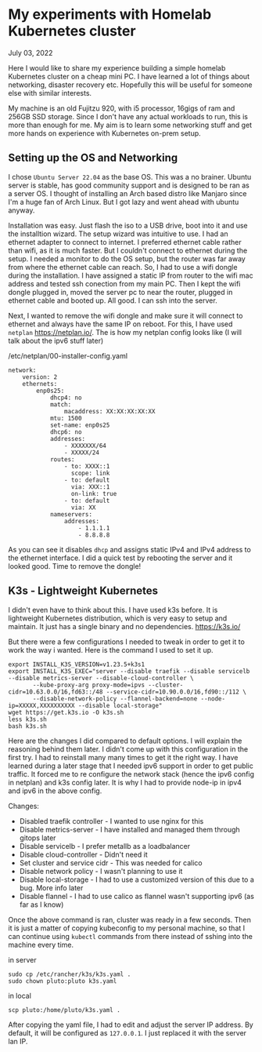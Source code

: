 # My experiments with Homelab Kubernetes cluster
<p class="date">July 03, 2022</p>

Here I would like to share my experience building a simple homelab
Kubernetes cluster on a cheap mini PC. I have learned a lot of things
about networking, disaster recovery etc. Hopefully this will be useful
for someone else with similar interests.

My machine is an old Fujitzu 920, with i5 processor, 16gigs of ram and
256GB SSD storage. Since I don't have any actual workloads to run, this
is more than enough for me. My aim is to learn some networking stuff
and get more hands on experience with Kubernetes on-prem setup.

## Setting up the OS and Networking

I chose `Ubuntu Server 22.04` as the base OS. This was a no brainer. Ubuntu server is stable, has good community support and is
designed to be ran as a server OS. I thought of installing an Arch based
distro like Manjaro since I'm a huge fan of Arch Linux. But I got lazy
and went ahead with ubuntu anyway.

Installation was easy. Just flash the iso to a USB drive, boot into it
and use the installtion wizard. The setup wizard was intuitive to use. I
had an ethernet adapter to connect to internet. I preferred ethernet
cable rather than wifi, as it is much faster. But I couldn't connect to
ethernet during the setup. I needed a monitor to do the OS setup, but
the router was far away from where the ethernet cable can reach. So, I
had to use a wifi dongle during the installation. I have assigned a
static IP from router to the wifi mac address and tested ssh conection
from my main PC. Then I kept the wifi dongle plugged in, moved the server pc to near the router, plugged in ethernet cable and
booted up. All good. I can ssh into the server.

Next, I wanted to remove the wifi dongle and make sure it will connect
to ethernet and always have the same IP on reboot. For this, I have used
`netplan` <https://netplan.io/>. The is how my netplan config looks
like (I will talk about the ipv6 stuff later)



/etc/netplan/00-installer-config.yaml
```
network:
    version: 2
    ethernets:
        enp0s25:
            dhcp4: no
            match:
                macaddress: XX:XX:XX:XX:XX
            mtu: 1500
            set-name: enp0s25
            dhcp6: no
            addresses:
                - XXXXXXX/64
                - XXXXX/24
            routes:
                - to: XXXX::1
                  scope: link
                - to: default
                  via: XXX::1
                  on-link: true
                - to: default
                  via: XX
            nameservers:
                addresses:
                    - 1.1.1.1
                    - 8.8.8.8
```

As you can see it disables `dhcp` and assigns static IPv4 and IPv4
address to the ethernet interface. I did a quick test by rebooting the
server and it looked good. Time to remove the dongle!


## K3s - Lightweight Kubernetes

I didn't even have to think about this. I have used k3s before. It is
lightweight Kubernetes distribution, which is very easy to setup and
maintain. It just has a single binary and no dependencies. <https://k3s.io/>

But there were a few configurations I needed to tweak in order to get it to
work the way i wanted. Here is the command I used to set it up.


```
export INSTALL_K3S_VERSION=v1.23.5+k3s1
export INSTALL_K3S_EXEC="server --disable traefik --disable servicelb --disable metrics-server --disable-cloud-controller \
       --kube-proxy-arg proxy-mode=ipvs --cluster-cidr=10.63.0.0/16,fd63::/48 --service-cidr=10.90.0.0/16,fd90::/112 \
       --disable-network-policy --flannel-backend=none --node-ip=XXXXX,XXXXXXXXXX --disable local-storage"
wget https://get.k3s.io -O k3s.sh
less k3s.sh
bash k3s.sh
```

Here are the changes I did compared to default options. I will explain
the reasoning behind them later. I didn't come up with this
configuration in the first try. I had to reinstall many many times to
get it the right way. I have learned during a later stage that I needed
ipv6 support in order to get public traffic. It forced me to re
configure the network stack (hence the ipv6 config in netplan) and k3s
config later. It is why I had to provide node-ip in ipv4 and ipv6 in the
above config.

Changes:

* Disabled traefik controller - I wanted to use nginx for this
* Disable metrics-server - I have installed and managed them through gitops later
* Disable servicelb - I prefer metallb as a loadbalancer
* Disable cloud-controller - Didn't need it
* Set cluster and service cidr - This was needed for calico
* Disable network policy - I wasn't planning to use it
* Disable local-storage - I had to use a customized version of this due
  to a bug. More info later
* Disable flannel - I had to use calico as flannel wasn't supporting
  ipv6 (as far as I know)

Once the above command is ran, cluster was ready in a few seconds. Then
it is just a matter of copying kubeconfig to my personal machine, so
that I can continue using `kubectl` commands from there instead of
sshing into the machine every time.


in server
```
sudo cp /etc/rancher/k3s/k3s.yaml .
sudo chown pluto:pluto k3s.yaml 
```
in local

```
scp pluto:/home/pluto/k3s.yaml .
```

After copying the yaml file, I had to edit and adjust the server IP
address. By default, it will be configured as `127.0.0.1`. I just
replaced it with the server lan IP.
